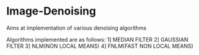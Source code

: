 # Image-Denoising
Aims at implementation of various denoising algorithms



Algorithms implemented are as follows:
1] MEDIAN FILTER
2] GAUSSIAN FILTER
3] NLM(NON LOCAL MEANS)
4] FNLM(FAST NON LOCAL MEANS)
